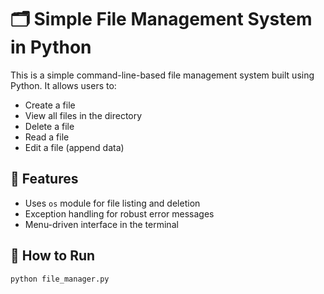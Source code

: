 # 🗂️ Simple File Management System in Python

This is a simple command-line-based file management system built using Python. It allows users to:
- Create a file
- View all files in the directory
- Delete a file
- Read a file
- Edit a file (append data)

## 🚀 Features
- Uses `os` module for file listing and deletion
- Exception handling for robust error messages
- Menu-driven interface in the terminal

## 📂 How to Run
```bash
python file_manager.py

